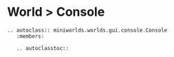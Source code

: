# World > Console

```{eval-rst}
.. autoclass:: miniworlds.worlds.gui.console.Console
   :members:

   .. autoclasstoc::
```